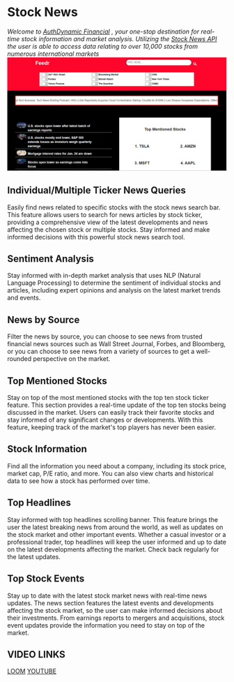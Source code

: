 # **Stock News**
*Welcome to [AuthDynamic Financial](https://1066352.playcode.io/) , your one-stop destination for real-time stock information and market analysis. Utilizing the [Stock News API](https://stocknewsapi.com/) the user is able to access data relating to over 10,000 stocks from numerous international markets*
![Welcome to AuthDynamic Financial](images/front_page.png)


## Individual/Multiple Ticker News Queries
Easily find news related to specific stocks with the stock news search bar. This feature allows users to search for news articles by stock ticker, providing a comprehensive view of the latest developments and news affecting the chosen stock or multiple stocks. Stay informed and make informed decisions with this powerful stock news search tool.

## Sentiment Analysis
Stay informed with in-depth market analysis that uses NLP (Natural Language Processing) to determine the sentiment of individual stocks and articles, including expert opinions and analysis on the latest market trends and events.

## News by Source
Filter the news by source, you can choose to see news from trusted financial news sources such as Wall Street Journal, Forbes, and Bloomberg, or you can choose to see news from a variety of sources to get a well-rounded perspective on the market.

## Top Mentioned Stocks
Stay on top of the most mentioned stocks with the top ten stock ticker feature. This section provides a real-time update of the top ten stocks being discussed in the market. Users can easily track their favorite stocks and stay informed of any significant changes or developments. With this feature, keeping track of the market's top players has never been easier.

## Stock Information
Find all the information you need about a company, including its stock price, market cap, P/E ratio, and more. You can also view charts and historical data to see how a stock has performed over time.

## Top Headlines
Stay informed with top headlines scrolling banner. This feature brings the user the latest breaking news from around the world, as well as updates on the stock market and other important events. Whether a casual investor or a professional trader, top headlines will keep the user informed and up to date on the latest developments affecting the market. Check back regularly for the latest updates.


## Top Stock Events
Stay up to date with the latest stock market news with real-time news updates. The news section features the latest events and developments affecting the stock market, so the user can make informed decisions about their investments. From earnings reports to mergers and acquisitions, stock event updates provide the information you need to stay on top of the market.

## VIDEO LINKS
[LOOM](https://www.loom.com/share/c3def54b340d46c7bda9688b83787500?fbclid=IwAR2TGB9E5Mnq9UTtQt2j4ZANy1Cn5-e99o-q_B9CeQkK6CMnGrXeIvmtQ40)
[YOUTUBE](https://l.facebook.com/l.php?u=https%3A%2F%2Fyoutu.be%2FFiEXTw8B1Jc%3Ffbclid%3DIwAR1_FVyOVP_B1RhbgNMKEN94kucJAQkU-OQO9N_k4jSGvrJIV5onAYZ3p6E&h=AT1Twim6HDa7eALKcfHKAk1tw6gy3Mnv-36cfUDoT8i3v79hY_HPf2WA1O4JkoI4LVCggXiymSIqrH0yQJRBRvHJOGHh0bG84tDi9n7QLj_S7cbzykgVnWOPBtnRK8P_X3dBFnvX9pZZc-7I7zQ)

